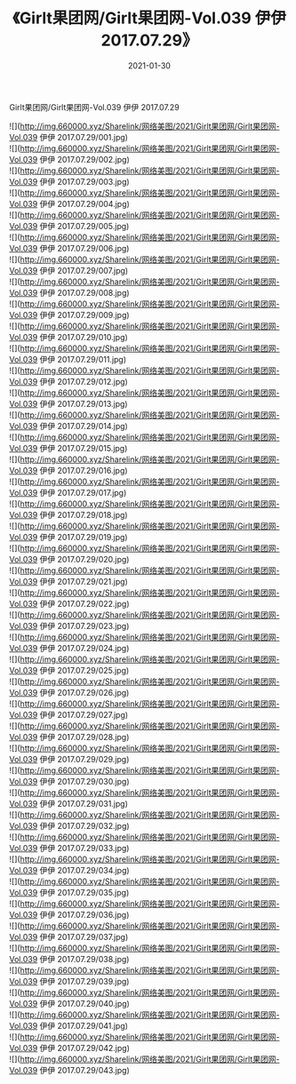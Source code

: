 ﻿---
layout: post
title:  《Girlt果团网/Girlt果团网-Vol.039 伊伊 2017.07.29》
date:   2021-01-30
img: http://img.660000.xyz/Sharelink/网络美图/2021/Girlt果团网/Girlt果团网-Vol.039 伊伊 2017.07.29/000.jpg
categories: [美女, 清纯, 唯美]
---

Girlt果团网/Girlt果团网-Vol.039 伊伊 2017.07.29

 ![](http://img.660000.xyz/Sharelink/网络美图/2021/Girlt果团网/Girlt果团网-Vol.039 伊伊 2017.07.29/001.jpg) <br>![](http://img.660000.xyz/Sharelink/网络美图/2021/Girlt果团网/Girlt果团网-Vol.039 伊伊 2017.07.29/002.jpg) <br>![](http://img.660000.xyz/Sharelink/网络美图/2021/Girlt果团网/Girlt果团网-Vol.039 伊伊 2017.07.29/003.jpg) <br>![](http://img.660000.xyz/Sharelink/网络美图/2021/Girlt果团网/Girlt果团网-Vol.039 伊伊 2017.07.29/004.jpg) <br>![](http://img.660000.xyz/Sharelink/网络美图/2021/Girlt果团网/Girlt果团网-Vol.039 伊伊 2017.07.29/005.jpg) <br>![](http://img.660000.xyz/Sharelink/网络美图/2021/Girlt果团网/Girlt果团网-Vol.039 伊伊 2017.07.29/006.jpg) <br>![](http://img.660000.xyz/Sharelink/网络美图/2021/Girlt果团网/Girlt果团网-Vol.039 伊伊 2017.07.29/007.jpg) <br>![](http://img.660000.xyz/Sharelink/网络美图/2021/Girlt果团网/Girlt果团网-Vol.039 伊伊 2017.07.29/008.jpg) <br>![](http://img.660000.xyz/Sharelink/网络美图/2021/Girlt果团网/Girlt果团网-Vol.039 伊伊 2017.07.29/009.jpg) <br>![](http://img.660000.xyz/Sharelink/网络美图/2021/Girlt果团网/Girlt果团网-Vol.039 伊伊 2017.07.29/010.jpg) <br>![](http://img.660000.xyz/Sharelink/网络美图/2021/Girlt果团网/Girlt果团网-Vol.039 伊伊 2017.07.29/011.jpg) <br>![](http://img.660000.xyz/Sharelink/网络美图/2021/Girlt果团网/Girlt果团网-Vol.039 伊伊 2017.07.29/012.jpg) <br>![](http://img.660000.xyz/Sharelink/网络美图/2021/Girlt果团网/Girlt果团网-Vol.039 伊伊 2017.07.29/013.jpg) <br>![](http://img.660000.xyz/Sharelink/网络美图/2021/Girlt果团网/Girlt果团网-Vol.039 伊伊 2017.07.29/014.jpg) <br>![](http://img.660000.xyz/Sharelink/网络美图/2021/Girlt果团网/Girlt果团网-Vol.039 伊伊 2017.07.29/015.jpg) <br>![](http://img.660000.xyz/Sharelink/网络美图/2021/Girlt果团网/Girlt果团网-Vol.039 伊伊 2017.07.29/016.jpg) <br>![](http://img.660000.xyz/Sharelink/网络美图/2021/Girlt果团网/Girlt果团网-Vol.039 伊伊 2017.07.29/017.jpg) <br>![](http://img.660000.xyz/Sharelink/网络美图/2021/Girlt果团网/Girlt果团网-Vol.039 伊伊 2017.07.29/018.jpg) <br>![](http://img.660000.xyz/Sharelink/网络美图/2021/Girlt果团网/Girlt果团网-Vol.039 伊伊 2017.07.29/019.jpg) <br>![](http://img.660000.xyz/Sharelink/网络美图/2021/Girlt果团网/Girlt果团网-Vol.039 伊伊 2017.07.29/020.jpg) <br>![](http://img.660000.xyz/Sharelink/网络美图/2021/Girlt果团网/Girlt果团网-Vol.039 伊伊 2017.07.29/021.jpg) <br>![](http://img.660000.xyz/Sharelink/网络美图/2021/Girlt果团网/Girlt果团网-Vol.039 伊伊 2017.07.29/022.jpg) <br>![](http://img.660000.xyz/Sharelink/网络美图/2021/Girlt果团网/Girlt果团网-Vol.039 伊伊 2017.07.29/023.jpg) <br>![](http://img.660000.xyz/Sharelink/网络美图/2021/Girlt果团网/Girlt果团网-Vol.039 伊伊 2017.07.29/024.jpg) <br>![](http://img.660000.xyz/Sharelink/网络美图/2021/Girlt果团网/Girlt果团网-Vol.039 伊伊 2017.07.29/025.jpg) <br>![](http://img.660000.xyz/Sharelink/网络美图/2021/Girlt果团网/Girlt果团网-Vol.039 伊伊 2017.07.29/026.jpg) <br>![](http://img.660000.xyz/Sharelink/网络美图/2021/Girlt果团网/Girlt果团网-Vol.039 伊伊 2017.07.29/027.jpg) <br>![](http://img.660000.xyz/Sharelink/网络美图/2021/Girlt果团网/Girlt果团网-Vol.039 伊伊 2017.07.29/028.jpg) <br>![](http://img.660000.xyz/Sharelink/网络美图/2021/Girlt果团网/Girlt果团网-Vol.039 伊伊 2017.07.29/029.jpg) <br>![](http://img.660000.xyz/Sharelink/网络美图/2021/Girlt果团网/Girlt果团网-Vol.039 伊伊 2017.07.29/030.jpg) <br>![](http://img.660000.xyz/Sharelink/网络美图/2021/Girlt果团网/Girlt果团网-Vol.039 伊伊 2017.07.29/031.jpg) <br>![](http://img.660000.xyz/Sharelink/网络美图/2021/Girlt果团网/Girlt果团网-Vol.039 伊伊 2017.07.29/032.jpg) <br>![](http://img.660000.xyz/Sharelink/网络美图/2021/Girlt果团网/Girlt果团网-Vol.039 伊伊 2017.07.29/033.jpg) <br>![](http://img.660000.xyz/Sharelink/网络美图/2021/Girlt果团网/Girlt果团网-Vol.039 伊伊 2017.07.29/034.jpg) <br>![](http://img.660000.xyz/Sharelink/网络美图/2021/Girlt果团网/Girlt果团网-Vol.039 伊伊 2017.07.29/035.jpg) <br>![](http://img.660000.xyz/Sharelink/网络美图/2021/Girlt果团网/Girlt果团网-Vol.039 伊伊 2017.07.29/036.jpg) <br>![](http://img.660000.xyz/Sharelink/网络美图/2021/Girlt果团网/Girlt果团网-Vol.039 伊伊 2017.07.29/037.jpg) <br>![](http://img.660000.xyz/Sharelink/网络美图/2021/Girlt果团网/Girlt果团网-Vol.039 伊伊 2017.07.29/038.jpg) <br>![](http://img.660000.xyz/Sharelink/网络美图/2021/Girlt果团网/Girlt果团网-Vol.039 伊伊 2017.07.29/039.jpg) <br>![](http://img.660000.xyz/Sharelink/网络美图/2021/Girlt果团网/Girlt果团网-Vol.039 伊伊 2017.07.29/040.jpg) <br>![](http://img.660000.xyz/Sharelink/网络美图/2021/Girlt果团网/Girlt果团网-Vol.039 伊伊 2017.07.29/041.jpg) <br>![](http://img.660000.xyz/Sharelink/网络美图/2021/Girlt果团网/Girlt果团网-Vol.039 伊伊 2017.07.29/042.jpg) <br>![](http://img.660000.xyz/Sharelink/网络美图/2021/Girlt果团网/Girlt果团网-Vol.039 伊伊 2017.07.29/043.jpg) <br>